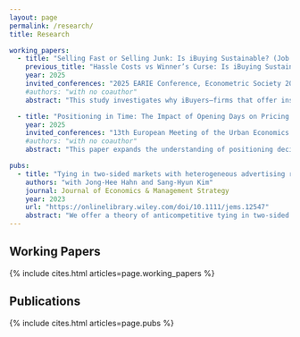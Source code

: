 ```yaml
---
layout: page
permalink: /research/
title: Research

working_papers: 
  - title: "Selling Fast or Selling Junk: Is iBuying Sustainable? (Job Market Paper)"
    previous_title: "Hassle Costs vs Winner’s Curse: Is iBuying Sustainable?"
    year: 2025
    invited_conferences: "2025 EARIE Conference, Econometric Society 2025 World Congress, 2025 AREUEA National Conference"
    #authors: "with no coauthor"
    abstract: "This study investigates why iBuyers—firms that offer instant home purchases using big-data-driven pricing models—struggle with profitability due to adverse selection. To explore this mechanism, I develop a model in which homesellers privately know both their hassle costs of traditional selling and the unobserved quality of their home—features that are difficult for iBuyers to observe or encode in pricing—and use this information when deciding whether to sell to an iBuyer. Using a rich dataset of housing transactions and listings, I estimate the joint distribution of these private information components and evaluate two counterfactual strategies to improve iBuyer profitability. First, I simulate a redesigned contract that lowers the upfront payment and introduces conditional revenue sharing. This contract discourages lower-quality homes and increases expected profit through a cream-skimming mechanism. Second, I augment the iBuyer’s pricing algorithm by incorporating a novel one-dimensional projection of unstructured listing text, constructed using a large language model (LLM), which may partially reflect latent attributes related to unobserved quality. Incorporating this variable into pricing improves profitability—particularly when the contract alone provides weaker cream-skimming. Together, these findings underscore a broader lesson for markets that rely heavily on algorithmic pricing: contract design that internalizes information asymmetries, combined with the use of unstructured data, can help account for private information and mitigate unintended selection effects."

  - title: "Positioning in Time: The Impact of Opening Days on Pricing and Market Competition"
    year: 2025
    invited_conferences: "13th European Meeting of the Urban Economics Association"
    #authors: "with no coauthor"
    abstract: "This paper expands the understanding of positioning decisions by investigating the timing of product offerings as an additional dimension of differentiation. Despite its significance, little research has examined the timing aspect, primarily due to the assumption that offering products at all times is optimal when fixed costs for offering one more day are negligible. However, when offering costs vary across periods and are correlated with other product characteristics, the timing of offering becomes crucial. It serves as a distinct product attribute that distinguishes firms from competitors and can be strategically utilized for repositioning purposes in response to market changes. This study explores the relationship between opening days, prices, and repositioning strategies in the US coffee shop industry during the COVID-19 pandemic, a period marked by increased daily opening costs. By analyzing structural demand and supply and considering optimal pricing and Nash opening conditions, I find that higher daily opening costs result in reduced daily entry and consumer surplus compared to scenarios that do not account for inter-market dependence. This research contributes to empirical IO literature by integrating insights from multi-product firms and endogenous product type entry, shedding light on the nuanced trade-offs firms face when choosing opening days and optimizing their market positioning."

pubs:
  - title: "Tying in two-sided markets with heterogeneous advertising revenues and negative pricing"
    authors: "with Jong-Hee Hahn and Sang-Hyun Kim"
    journal: Journal of Economics & Management Strategy
    year: 2023
    url: "https://onlinelibrary.wiley.com/doi/10.1111/jems.12547"
    abstract: "We offer a theory of anticompetitive tying in two-sided markets when below-cost or negative pricing is possible. With the coexistence of two consumer groups (one regarding tying and tied goods as complementary and the other as independent), a tying-good monopolist may face difficulties in extracting rent under separate sales and wish to use tying to directly capture the large advertising revenue created in the complementary segment. We uncover two distinct mechanisms by which tying raises monopoly profits but reduces social welfare. Our theory of tying can be applied to real-world antitrust law enforcement, such as the Google Android case."
---
```


<div style="clear: both;"></div>

<h2>Working Papers</h2>
<div style="margin-left: 0; padding-left: 0;">
  {% include cites.html articles=page.working_papers %}
</div>

<h2>Publications</h2>
<div style="margin-left: 0; padding-left: 0;">
  {% include cites.html articles=page.pubs %}
</div>
